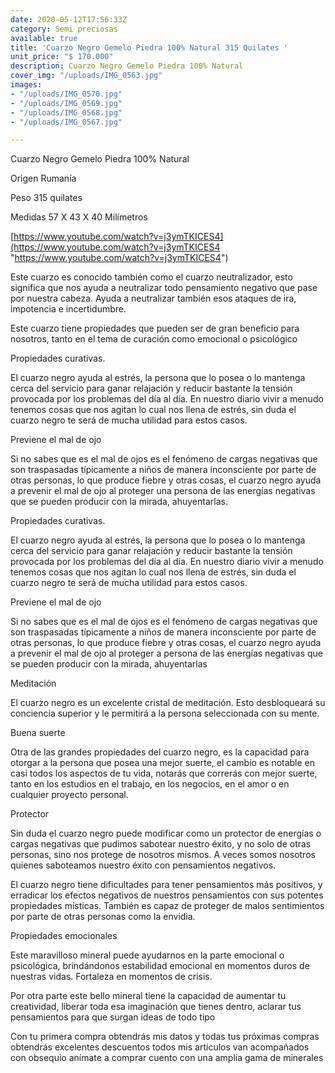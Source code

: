 ```yaml
---
date: 2020-05-12T17:56:33Z
category: Semi preciosas
available: true
title: 'Cuarzo Negro Gemelo Piedra 100% Natural 315 Quilates '
unit_price: "$ 170.000"
description: Cuarzo Negro Gemelo Piedra 100% Natural
cover_img: "/uploads/IMG_0563.jpg"
images:
- "/uploads/IMG_0570.jpg"
- "/uploads/IMG_0569.jpg"
- "/uploads/IMG_0568.jpg"
- "/uploads/IMG_0567.jpg"

---
```

Cuarzo Negro Gemelo Piedra 100% Natural

Origen Rumanía 

Peso 315 quilates

Medidas 57 X 43 X 40 Milímetros 

[https://www.youtube.com/watch?v=j3ymTKICES4](https://www.youtube.com/watch?v=j3ymTKICES4 "https://www.youtube.com/watch?v=j3ymTKICES4")

Este cuarzo es conocido también como el cuarzo neutralizador, esto significa que nos ayuda a neutralizar todo pensamiento negativo que pase por nuestra cabeza. Ayuda a neutralizar también esos ataques de ira, impotencia e incertidumbre.

Este cuarzo tiene propiedades que pueden ser de gran beneficio para nosotros, tanto en el tema de curación como emocional o psicológico

Propiedades curativas. 

El cuarzo negro ayuda al estrés, la persona que lo posea o lo mantenga cerca del servicio para ganar relajación y reducir bastante la tensión provocada por los problemas del día al día. En nuestro diario vivir a menudo tenemos cosas que nos agitan lo cual nos llena de estrés, sin duda el cuarzo negro te será de mucha utilidad para estos casos.

Previene el mal de ojo

Si no sabes que es el mal de ojos es el fenómeno de cargas negativas que son traspasadas típicamente a niños de manera inconsciente por parte de otras personas, lo que produce fiebre y otras cosas, el cuarzo negro ayuda a prevenir el mal de ojo al proteger una persona de las energías negativas que se pueden producir con la mirada, ahuyentarlas.

Propiedades curativas. 

El cuarzo negro ayuda al estrés, la persona que lo posea o lo mantenga cerca del servicio para ganar relajación y reducir bastante la tensión provocada por los problemas del día al día. En nuestro diario vivir a menudo tenemos cosas que nos agitan lo cual nos llena de estrés, sin duda el cuarzo negro te será de mucha utilidad para estos casos.

Previene el mal de ojo

Si no sabes que es el mal de ojos es el fenómeno de cargas negativas que son traspasadas típicamente a niños de manera inconsciente por parte de otras personas, lo que produce fiebre y otras cosas, el cuarzo negro ayuda a prevenir el mal de ojo al proteger a persona de las energías negativas que se pueden producir con la mirada, ahuyentarlas

Meditación

El cuarzo negro es un excelente cristal de meditación. Esto desbloqueará su conciencia superior y le permitirá a la persona seleccionada con su mente.

Buena suerte

Otra de las grandes propiedades del cuarzo negro, es la capacidad para otorgar a la persona que posea una mejor suerte, el cambio es notable en casi todos los aspectos de tu vida, notarás que correrás con mejor suerte, tanto en los estudios en el trabajo, en los negocios, en el amor o en cualquier proyecto personal.

Protector

Sin duda el cuarzo negro puede modificar como un protector de energías o cargas negativas que pudimos sabotear nuestro éxito, y no solo de otras personas, sino nos protege de nosotros mismos. A veces somos nosotros quienes saboteamos nuestro éxito con pensamientos negativos.

El cuarzo negro tiene dificultades para tener pensamientos más positivos, y erradicar los efectos negativos de nuestros pensamientos con sus potentes propiedades místicas. También es capaz de proteger de malos sentimientos por parte de otras personas como la envidia.

Propiedades emocionales 

Este maravilloso mineral puede ayudarnos en la parte emocional o psicológica, brindándonos estabilidad emocional en momentos duros de nuestras vidas. Fortaleza en momentos de crisis.

Por otra parte este bello mineral tiene la capacidad de aumentar tu creatividad, liberar toda esa imaginación que tienes dentro, aclarar tus pensamientos para que surgan ideas de todo tipo

Con tu primera compra obtendrás mis datos y todas tus próximas compras obtendrás excelentes descuentos todos mis artículos van acompañados con obsequio anímate a comprar cuento con una amplia gama de minerales